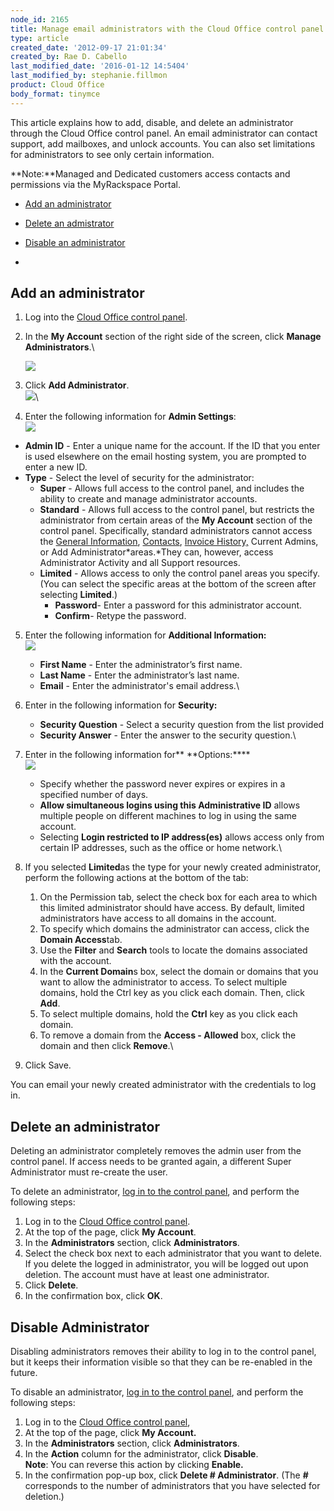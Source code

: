 ```yaml
---
node_id: 2165
title: Manage email administrators with the Cloud Office control panel
type: article
created_date: '2012-09-17 21:01:34'
created_by: Rae D. Cabello
last_modified_date: '2016-01-12 14:5404'
last_modified_by: stephanie.fillmon
product: Cloud Office
body_format: tinymce
---
```


This article explains how to add, disable, and delete an administrator
through the Cloud Office control panel. An email administrator can
contact support, add mailboxes, and unlock accounts. You can also set
limitations for administrators to see only certain information.

**Note:**Managed and Dedicated customers access contacts and permissions
via the MyRackspace Portal.

-   [Add an administrator](#add)
-   [Delete an admistrator](#delete)
-   [Disable an administrator](#disable)

 
-

Add an administrator
--------------------

1.  Log into the [Cloud Office control
    panel](https://cp.rackspace.com/ "Email & Apps Control Panel").
2.  In the **My Account** section of the right side of the screen, click
    **Manage Administrators**.\

    ![](/knowledge_center/sites/default/files/field/image/Manage%20email%20administrators%20with%20the%20Cloud%20Office%20control%20panel.jpg)
3.  Click **Add Administrator**.\
     ![](/knowledge_center/sites/default/files/field/image/2_5.png)\
      
4.  Enter the following information for **Admin Settings**:\
     ![](/knowledge_center/sites/default/files/field/image/3_5.png)

-   **Admin ID** - Enter a unique name for the account. If the ID that
    you enter is used elsewhere on the email hosting system, you are
    prompted to enter a new ID.
-   **Type** - Select the level of security for the administrator:
    -   **Super** - Allows full access to the control panel, and
        includes the ability to create and manage administrator
        accounts.
    -   **Standard** - Allows full access to the control panel, but
        restricts the administrator from certain areas of the **My
        Account** section of the control panel. Specifically, standard
        administrators cannot access the [General
        Information](/knowledge_center/article/general-information-cloud-office-control-panel), [Contacts](http://www.rackspace.com/knowledge_center/article/manage-company-contacts-in-the-cloud-office-control-panel "Company Contacts"),
        [Invoice
        History,](http://www.rackspace.com/knowledge_center/article/view-invoice-history-cloud-office-control-panel "Invoice History")
        Current Admins, or Add Administrator*areas.*They can, however,
        access Administrator Activity and all Support resources.
    -   **Limited** - Allows access to only the control panel areas you
        specify. (You can select the specific areas at the bottom of the
        screen after selecting **Limited**.)
        -   **Password**- Enter a password for this administrator
            account.
        -   **Confirm**- Retype the password.

5.  Enter the following information for **Additional Information:\
     **![](/knowledge_center/sites/default/files/field/image/5_4.png)****
    -   **First Name** - Enter the administrator&rsquo;s first name.
    -   **Last Name** - Enter the administrator&rsquo;s last name.
    -   **Email** - Enter the administrator's email address.\
          

6.  Enter in the following information for **Security:**
    -   **Security Question** - Select a security question from the list
        provided
    -   **Security Answer** - Enter the answer to the security
        question.\
          

7.  Enter in the following information for** **Options:****\
     ![](/knowledge_center/sites/default/files/field/image/7_0.png)
    -   Specify whether the password never expires or expires in a
        specified number of days.
    -   **Allow simultaneous logins using this Administrative ID**
        allows multiple people on different machines to log in using the
        same account.
    -   Selecting **Login restricted to IP address(es)** allows access
        only from certain IP addresses, such as the office or home
        network.\
          

8.  If you selected **Limited**as the type for your newly created
    administrator, perform the following actions at the bottom of the
    tab:
    1.  On the Permission tab, select the check box for each area to
        which this limited administrator should have access. By default,
        limited administrators have access to all domains in the
        account. 
    2.  To specify which domains the administrator can access, click
        the **Domain Access**tab.
    3.  Use the **Filter** and **Search** tools to locate the domains
        associated with the account.
    4.  In the **Current Domain**s box, select the domain or domains
        that you want to allow the administrator to access. To select
        multiple domains, hold the Ctrl key as you click each domain.
        Then, click **Add**.
    5.  To select multiple domains, hold the **Ctrl** key as you click
        each domain.
    6.  To remove a domain from the **Access - Allowed** box, click the
        domain and then click **Remove**.\
          

9.  Click Save.

You can email your newly created administrator with the credentials to
log in.

 

Delete an administrator
-----------------------

Deleting an administrator completely removes the admin user from the
control panel.  If access needs to be granted again, a different Super
Administrator must re-create the user.

To delete an administrator, [log in to the control
panel](https://cp.rackspace.com/), and perform the following steps:

1.  Log in to the [Cloud Office control
    panel](https://cp.rackspace.com/).
2.  At the top of the page, click **My Account**.
3.  In the **Administrators** section, click **Administrators**.
4.  Select the check box next to each administrator that you want to
    delete. If you delete the logged in administrator, you will be
    logged out upon deletion. The account must have at least one
    administrator.
5.  Click **Delete**.
6.  In the confirmation box, click **OK**.

Disable Administrator
---------------------

Disabling administrators removes their ability to log in to the control
panel, but it keeps their information visible so that they can be
re-enabled in the future.

To disable an administrator, [log in to the control
panel](https://cp.rackspace.com/), and perform the following steps:

1.  Log in to the [Cloud Office control
    panel](https://cp.rackspace.com/),
2.  At the top of the page, click **My Account.**
3.  In the **Administrators** section, click **Administrators**.
4.  In the **Action** column for the administrator, click **Disable**. \
     **Note**: You can reverse this action by clicking **Enable.**
5.  In the confirmation pop-up box, click **Delete \# Administrator**.
    (The **\#** corresponds to the number of administrators that you
    have selected for deletion.)

 

